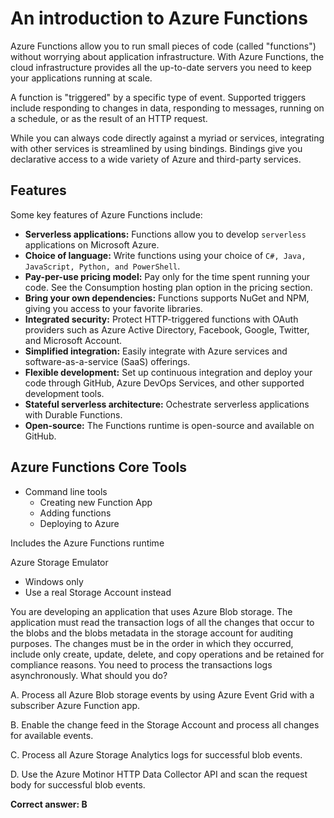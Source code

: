 # An introduction to Azure Functions

Azure Functions allow you to run small pieces of code (called "functions") without worrying about application infrastructure. With Azure Functions, the cloud infrastructure provides all the up-to-date servers you need to keep your applications running at scale. 

A function is "triggered" by a specific type of event. Supported triggers include responding to changes in data, responding to messages, running on a schedule, or as the result of an HTTP request. 

While you can always code directly against a myriad or services, integrating with other services is streamlined by using bindings. Bindings give you declarative access to a wide variety of Azure and third-party services.

## Features

Some key features of Azure Functions include:

* **Serverless applications:** Functions allow you to develop `serverless` applications on Microsoft Azure.
* **Choice of language:** Write functions using your choice of `C#, Java, JavaScript, Python, and PowerShell`.
* **Pay-per-use pricing model:** Pay only for the time spent running your code. See the Consumption hosting plan option in the pricing section.
* **Bring your own dependencies:** Functions supports NuGet and NPM, giving you access to your favorite libraries.
* **Integrated security:** Protect HTTP-triggered functions with OAuth providers such as Azure Active Directory, Facebook, Google, Twitter, and Microsoft Account.
* **Simplified integration:** Easily integrate with Azure services and software-as-a-service (SaaS) offerings.
* **Flexible development:** Set up continuous integration and deploy your code through GitHub, Azure DevOps Services, and other supported development tools.
* **Stateful serverless architecture:** Ochestrate serverless applications with Durable Functions.
* **Open-source:** The Functions runtime is open-source and available on GitHub.

## Azure Functions Core Tools
* Command line tools
  * Creating new Function App
  * Adding functions
  * Deploying to Azure

Includes the Azure Functions runtime

Azure Storage Emulator
* Windows only
* Use a real Storage Account instead

You are developing an application that uses Azure Blob storage. The application must read the transaction logs of all the changes that occur to the blobs and the blobs metadata in the storage account for auditing purposes. The changes must be in the order in which they occurred, include only create, update, delete, and copy operations and be retained for compliance reasons. You need to process the transactions logs asynchronously. What should you do? 

A. Process all Azure Blob storage events by using Azure Event Grid with a subscriber Azure Function app.

B. Enable the change feed in the Storage Account and process all changes for available events.

C. Process all Azure Storage Analytics logs for successful blob events.

D. Use the Azure Motinor HTTP Data Collector API and scan the request body for successful blob events.

**Correct answer: B**
